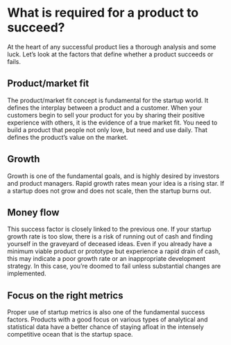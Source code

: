 # What is required for a product to succeed?

At the heart of any successful product lies a thorough analysis and some luck. Let’s look at the factors that define whether a product succeeds or fails.

## Product/market fit

The product/market fit concept is fundamental for the startup world. It defines the interplay between a product and a customer. When your customers begin to sell your product for you by sharing their positive experience with others, it is the evidence of a true market fit. You need to build a product that people not only love, but need and use daily. That defines the product’s value on the market.

## Growth

Growth is one of the fundamental goals, and is highly desired by investors and product managers. Rapid growth rates mean your idea is a rising star. If a startup does not grow and does not scale, then the startup burns out.

## Money flow

This success factor is closely linked to the previous one. If your startup growth rate is too slow, there is a risk of running out of cash and finding yourself in the graveyard of deceased ideas. Even if you already have a minimum viable product or prototype but experience a rapid drain of cash, this may indicate a poor growth rate or an inappropriate development strategy. In this case, you’re doomed to fail unless substantial changes are implemented.

## Focus on the right metrics

Proper use of startup metrics is also one of the fundamental success factors. Products with a good focus on various types of analytical and statistical data have a better chance of staying afloat in the intensely competitive ocean that is the startup space. 
